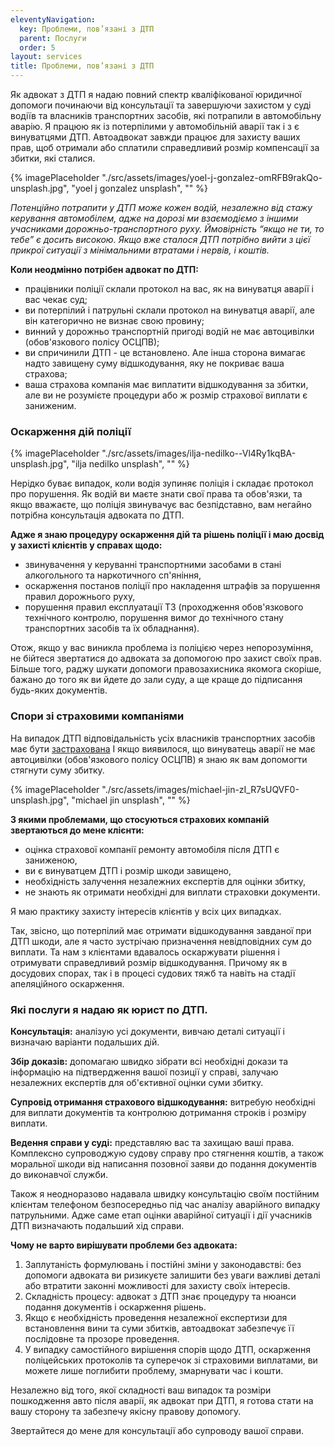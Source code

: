 ```yaml
---
eleventyNavigation:
  key: Проблеми, пов’язані з ДТП
  parent: Послуги
  order: 5
layout: services
title: Проблеми, пов’язані з ДТП
---
```


Як адвокат з ДТП я надаю повний спектр кваліфікованої юридичної допомоги починаючи від консультації та завершуючи захистом у суді водіїв та власників транспортних засобів, які потрапили в автомобільну аварію. Я працюю як із потерпілими у автомобільній аварії так і з є винуватцями ДТП. Автоадвокат завжди працює для захисту ваших прав, щоб отримали або сплатили справедливий розмір компенсації за збитки, які сталися.

{% imagePlaceholder "./src/assets/images/yoel-j-gonzalez-omRFB9rakQo-unsplash.jpg", "yoel j gonzalez unsplash", "" %}

_Потенційно потрапити у ДТП може кожен водій, незалежно від стажу керування автомобілем, адже на дорозі ми взаємодіємо з іншими учасниками дорожньо-транспортного руху. Ймовірність “якщо не ти, то тебе” є досить високою. Якщо вже сталося ДТП потрібно вийти з цієї прикрої ситуації з мінімальними втратами і нервів, і коштів._

**Коли неодмінно потрібен адвокат по ДТП:**

- працівники поліції склали протокол на вас, як на винуватця аварії і вас чекає суд;
- ви потерпілий і патрульні склали протокол на винуватця аварії, але він категорично не визнає свою провину;
- винний у дорожньо транспортній пригоді водій не має автоцивілки (обов'язкового полісу ОСЦПВ);
- ви спричинили ДТП - це встановлено. Але інша сторона вимагає надто завищену суму відшкодування, яку не покриває ваша страхова;
- ваша страхова компанія має виплатити відшкодування за збитки, але ви не розумієте процедури або ж розмір страхової виплати є заниженим.

### Оскарження дій поліції

{% imagePlaceholder "./src/assets/images/ilja-nedilko--Vl4Ry1kqBA-unsplash.jpg", "ilja nedilko unsplash", "" %}

Нерідко буває випадок, коли водія зупиняє поліція і складає протокол про порушення. Як водій ви маєте знати свої права та обов'язки, та якщо вважаєте, що поліція звинувачує вас безпідставно, вам негайно потрібна консультація адвоката по ДТП.

**Адже я знаю процедуру оскарження дій та рішень поліції і маю досвід у захисті клієнтів у справах щодо:**

- звинувачення у керуванні транспортними засобами в стані алкогольного та наркотичного сп'яніння,
- оскарження постанов поліції про накладення штрафів за порушення правил дорожнього руху,
- порушення правил експлуатації ТЗ (проходження обов'язкового технічного контролю, порушення вимог до технічного стану транспортних засобів та їх обладнання).

Отож, якщо у вас виникла проблема із поліцією через непорозуміння, не бійтеся звертатися до адвоката за допомогою про захист своїх прав. Більше того, раджу шукати допомоги правозахисника якомога скоріше, бажано до того як ви йдете до зали суду, а ще краще до підписання будь-яких документів.

### Спори зі страховими компаніями

На випадок ДТП відповідальність усіх власників транспортних засобів має бути [застрахована](https://zakon.rada.gov.ua/laws/show/1961-15#Text) І якщо виявилося, що винуватець аварії не має автоцивілки (обов'язкового полісу ОСЦПВ) я знаю як вам допомогти стягнути суму збитку.

{% imagePlaceholder "./src/assets/images/michael-jin-zI_R7sUQVF0-unsplash.jpg", "michael jin unsplash", "" %}

**З якими проблемами, що стосуються страхових компаній звертаються до мене клієнти:**

- оцінка страхової компанії ремонту автомобіля після ДТП є заниженою,
- ви є винуватцем ДТП і розмір шкоди завищено,
- необхідність залучення незалежних експертів для оцінки збитку,
- не знають як отримати необхідні для виплати страховки документи.

Я маю практику захисту інтересів клієнтів у всіх цих випадках.

Так, звісно, що потерпілий має отримати відшкодування завданої при ДТП шкоди, але я часто зустрічаю призначення невідповідних сум до виплати. Та нам з клієнтами вдавалось оскаржувати рішення і отримувати справедливий розмір відшкодування. Причому як в досудових спорах, так і в процесі судових тяжб та навіть на стадії апеляційного оскарження.

### Які послуги я надаю як юрист по ДТП.

**Консультація:** аналізую усі документи, вивчаю деталі ситуації і визначаю варіанти подальших дій.

**Збір доказів:** допомагаю швидко зібрати всі необхідні докази та інформацію на підтвердження вашої позиції у справі, залучаю незалежних експертів для об'єктивної оцінки суми збитку.

**Супровід отримання страхового відшкодування:** витребую необхідні для виплати документів та контролюю дотримання строків і розміру виплати.

**Ведення справи у суді:** представляю вас та захищаю ваші права. Комплексно супроводжую судову справу про стягнення коштів, а також моральної шкоди від написання позовної заяви до подання документів до виконавчої служби.

Також я неодноразово надавала швидку консультацію своїм постійним клієнтам телефоном безпосередньо під час аналізу аварійного випадку патрульними. Адже саме етап оцінки аварійної ситуації і дії учасників ДТП визначають подальший хід справи.

**Чому не варто вирішувати проблеми без адвоката:**

1. Заплутаність формулювань і постійні зміни у законодавстві: без допомоги адвоката ви ризикуєте залишити без уваги важливі деталі або втратити законні можливості для захисту своїх інтересів.
2. Складність процесу: адвокат з ДТП знає процедуру та нюанси подання документів і оскарження рішень.
3. Якщо є необхідність проведення незалежної експертизи для встановлення вини та суми збитків, автоадвокат забезпечує її послідовне та прозоре проведення.
4. У випадку самостійного вирішення спорів щодо ДТП, оскарження поліцейських протоколів та суперечок зі страховими виплатами, ви можете лише поглибити проблему, змарнувати час і кошти.

Незалежно від того, якої складності ваш випадок та розміри пошкодження авто після аварії, як адвокат при ДТП, я готова стати на вашу сторону та забезпечу якісну правову допомогу.

Звертайтеся до мене для консультації або супроводу вашої справи.
